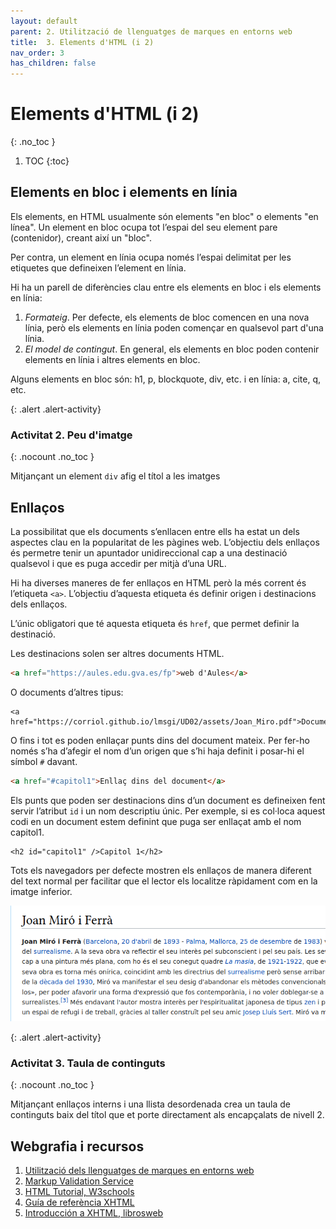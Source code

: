 ```yaml
---
layout: default
parent: 2. Utilització de llenguatges de marques en entorns web 
title:  3. Elements d'HTML (i 2)
nav_order: 3
has_children: false
---
```

# Elements d'HTML (i 2)
{: .no_toc }

1. TOC
{:toc}

## Elements en bloc i elements en línia
Els elements, en HTML usualmente són elements "en bloc" o elements "en línea". Un element en bloc ocupa tot l’espai 
del seu element pare (contenidor), creant així un "bloc".

Per contra, un element en línia ocupa només l’espai delimitat per les etiquetes que defineixen l’element en línia.

Hi ha un parell de diferències clau entre els elements en bloc i els elements en línia:

1. *Formateig*. Per defecte, els elements de bloc comencen en una nova línia, però els elements en línia poden començar
 en qualsevol part d'una línia.
2. *El model de contingut*. En general, els elements en bloc poden contenir elements en línia i altres elements en bloc. 

Alguns elements en bloc són: h1, p, blockquote, div, etc. i en línia: a, cite, q, etc.

{: .alert .alert-activity}
<div markdown="1">

### Activitat 2. Peu d'imatge
{: .nocount .no_toc }

Mitjançant un element `div` afig el títol a les imatges
</div>
   
## Enllaços

La possibilitat que els documents s’enllacen entre ells ha estat un dels aspectes clau en la popularitat de les
pàgines web. L’objectiu dels enllaços és permetre tenir un apuntador unidireccional cap a una destinació qualsevol i 
que es puga accedir per mitjà d’una URL.

Hi ha diverses maneres de fer enllaços en HTML però la més corrent és l’etiqueta `<a>`. L’objectiu d’aquesta etiqueta 
és definir origen i destinacions dels enllaços.

L’únic obligatori que té aquesta etiqueta és `href`, que permet definir la destinació.

Les destinacions solen ser altres documents HTML.

```html
<a href="https://aules.edu.gva.es/fp">web d'Aules</a>
```
O documents d’altres tipus:

```
<a href="https://corriol.github.io/lmsgi/UD02/assets/Joan_Miro.pdf">Document</a>
```
O fins i tot es poden enllaçar punts dins del document mateix. Per fer-ho només s’ha d’afegir el nom d’un origen 
que s’hi haja definit i posar-hi el símbol `#` davant.

```html
<a href="#capitol1">Enllaç dins del document</a>
```

Els punts que poden ser destinacions dins d’un document es defineixen fent servir l’atribut `id` i un nom 
descriptiu únic. Per exemple, si es col·loca aquest codi en un document estem definint que puga ser enllaçat amb el 
nom capitol1.

```xhtml
<h2 id="capitol1" />Capitol 1</h2>
```

Tots els navegadors per defecte mostren els enllaços de manera diferent del text normal per facilitar que el lector
 els localitze ràpidament com en la imatge inferior.

![Exemple d'enllaços](assets/links.png)

{: .alert .alert-activity}
<div markdown="1">

### Activitat 3. Taula de continguts
{: .nocount .no_toc }

Mitjançant enllaços interns i una llista desordenada crea un taula de continguts baix del títol que et porte 
directament als encapçalats de nivell 2.

</div>
   


## Webgrafia i recursos
1. [Utilització dels llenguatges de marques en entorns web](https://ioc.xtec.cat/materials/FP/Recursos/fp_asix_m04_/web/fp_asix_m04_htmlindex/WebContent/u2/a1/continguts.html)
2. [Markup Validation Service](https://validator.w3.org/#validate_by_upload+with_options)
3. [HTML Tutorial, W3schools](https://www.w3schools.com/html/default.asp)
4. [Guía de referència XHTML](https://www.w3c.es/Divulgacion/GuiasReferencia/XHTML1/)
5. [Introducción a XHTML, librosweb](https://uniwebsidad.com/libros/xhtml)